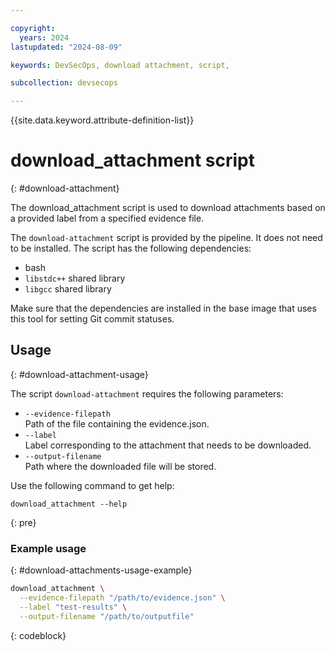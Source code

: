 ```yaml
---

copyright:
  years: 2024
lastupdated: "2024-08-09"

keywords: DevSecOps, download attachment, script, 

subcollection: devsecops

---
```


{{site.data.keyword.attribute-definition-list}}

# download_attachment script
{: #download-attachment}


The download_attachment script is used to download attachments based on a provided label from a specified evidence file.

The `download-attachment` script is provided by the pipeline. It does not need to be installed. The script has the following dependencies:

- bash
- `libstdc++` shared library 
- `libgcc` shared library

Make sure that the dependencies are installed in the base image that uses this tool for setting Git commit statuses.

## Usage
{: #download-attachment-usage}

The script `download-attachment` requires the following parameters:

- `--evidence-filepath`  
   Path of the file containing the evidence.json.
- `--label`  
   Label corresponding to the attachment that needs to be downloaded.
- `--output-filename`  
   Path where the downloaded file will be stored.

Use the following command to get help:

```text
download_attachment --help
```
{: pre}

### Example usage
{: #download-attachments-usage-example}

```bash
download_attachment \
  --evidence-filepath "/path/to/evidence.json" \
  --label "test-results" \
  --output-filename "/path/to/outputfile"
```
{: codeblock}

